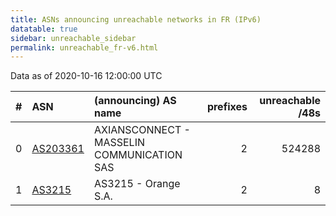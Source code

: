 ```yaml
---
title: ASNs announcing unreachable networks in FR (IPv6)
datatable: true
sidebar: unreachable_sidebar
permalink: unreachable_fr-v6.html
---
```


Data as of 2020-10-16 12:00:00 UTC


<div class="datatable-begin"></div>

|   # | ASN                                      | (announcing) AS name                       |   prefixes |   unreachable /48s |
|----:|:-----------------------------------------|:-------------------------------------------|-----------:|-------------------:|
|   0 | [AS203361](unreachable_AS203361-v6.html) | AXIANSCONNECT - MASSELIN COMMUNICATION SAS |          2 |             524288 |
|   1 | [AS3215](unreachable_AS3215-v6.html)     | AS3215 - Orange S.A.                       |          2 |                  8 |

<div class="datatable-end"></div>